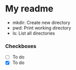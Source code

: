 # My readme

- mkdir: Create new directory
- pwd: Print working directory
- ls: List all directories

### Checkboxes
- [ ] To do
- [x] To do
